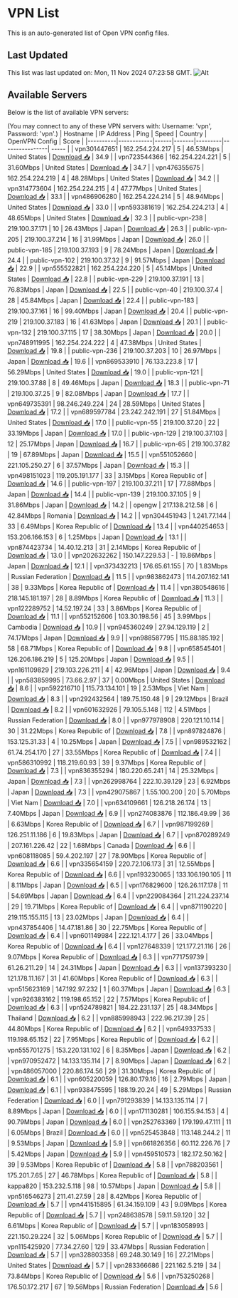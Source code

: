 # VPN List

This is an auto-generated list of Open VPN config files.

## Last Updated

This list was last updated on: Mon, 11 Nov 2024 07:23:58 GMT.
![Alt](https://repobeats.axiom.co/api/embed/186b98318ef1479477931607c1ad7d823f12451f.svg "Repobeats analytics image")

## Available Servers

Below is the list of available VPN servers:

(You may connect to any of these VPN servers with: Username: 'vpn', Password: 'vpn'.)
| Hostname | IP Address | Ping | Speed | Country | OpenVPN Config | Score |
|----------|------------|------|-------|---------|----------------| ----- |
| vpn301447651 | 162.254.224.217 | 5 | 46.53Mbps | United States | [Download 📥](./configs/server_0_US.ovpn) | 34.9 |
| vpn723544366 | 162.254.224.221 | 5 | 31.60Mbps | United States | [Download 📥](./configs/server_1_US.ovpn) | 34.7 |
| vpn476355675 | 162.254.224.219 | 4 | 48.28Mbps | United States | [Download 📥](./configs/server_2_US.ovpn) | 34.2 |
| vpn314773604 | 162.254.224.215 | 4 | 47.77Mbps | United States | [Download 📥](./configs/server_3_US.ovpn) | 33.1 |
| vpn486906280 | 162.254.224.214 | 5 | 48.94Mbps | United States | [Download 📥](./configs/server_4_US.ovpn) | 33.0 |
| vpn593381619 | 162.254.224.213 | 4 | 48.65Mbps | United States | [Download 📥](./configs/server_5_US.ovpn) | 32.3 |
| public-vpn-238 | 219.100.37.171 | 10 | 26.43Mbps | Japan | [Download 📥](./configs/server_6_JP.ovpn) | 26.3 |
| public-vpn-205 | 219.100.37.214 | 16 | 31.99Mbps | Japan | [Download 📥](./configs/server_7_JP.ovpn) | 26.0 |
| public-vpn-185 | 219.100.37.193 | 9 | 78.24Mbps | Japan | [Download 📥](./configs/server_8_JP.ovpn) | 24.4 |
| public-vpn-102 | 219.100.37.32 | 9 | 91.57Mbps | Japan | [Download 📥](./configs/server_9_JP.ovpn) | 22.9 |
| vpn555522821 | 162.254.224.220 | 5 | 45.14Mbps | United States | [Download 📥](./configs/server_10_US.ovpn) | 22.8 |
| public-vpn-229 | 219.100.37.191 | 13 | 76.83Mbps | Japan | [Download 📥](./configs/server_11_JP.ovpn) | 22.5 |
| public-vpn-40 | 219.100.37.4 | 28 | 45.84Mbps | Japan | [Download 📥](./configs/server_12_JP.ovpn) | 22.4 |
| public-vpn-183 | 219.100.37.161 | 16 | 99.40Mbps | Japan | [Download 📥](./configs/server_13_JP.ovpn) | 20.4 |
| public-vpn-219 | 219.100.37.183 | 16 | 41.63Mbps | Japan | [Download 📥](./configs/server_14_JP.ovpn) | 20.1 |
| public-vpn-132 | 219.100.37.115 | 17 | 38.30Mbps | Japan | [Download 📥](./configs/server_15_JP.ovpn) | 20.0 |
| vpn748911995 | 162.254.224.222 | 4 | 47.38Mbps | United States | [Download 📥](./configs/server_16_US.ovpn) | 19.8 |
| public-vpn-236 | 219.100.37.203 | 10 | 26.97Mbps | Japan | [Download 📥](./configs/server_17_JP.ovpn) | 19.6 |
| vpn869533910 | 76.133.223.8 | 17 | 56.29Mbps | United States | [Download 📥](./configs/server_18_US.ovpn) | 19.0 |
| public-vpn-121 | 219.100.37.88 | 8 | 49.46Mbps | Japan | [Download 📥](./configs/server_19_JP.ovpn) | 18.3 |
| public-vpn-71 | 219.100.37.25 | 9 | 82.08Mbps | Japan | [Download 📥](./configs/server_20_JP.ovpn) | 17.7 |
| vpn649735391 | 98.246.249.224 | 24 | 28.59Mbps | United States | [Download 📥](./configs/server_21_US.ovpn) | 17.2 |
| vpn689597784 | 23.242.242.191 | 27 | 51.84Mbps | United States | [Download 📥](./configs/server_22_US.ovpn) | 17.0 |
| public-vpn-55 | 219.100.37.20 | 22 | 33.19Mbps | Japan | [Download 📥](./configs/server_23_JP.ovpn) | 17.0 |
| public-vpn-129 | 219.100.37.103 | 12 | 25.17Mbps | Japan | [Download 📥](./configs/server_24_JP.ovpn) | 16.7 |
| public-vpn-65 | 219.100.37.82 | 19 | 67.89Mbps | Japan | [Download 📥](./configs/server_25_JP.ovpn) | 15.5 |
| vpn551052660 | 221.105.250.27 | 6 | 37.57Mbps | Japan | [Download 📥](./configs/server_26_JP.ovpn) | 15.3 |
| vpn498151023 | 119.205.191.177 | 33 | 3.15Mbps | Korea Republic of | [Download 📥](./configs/server_27_KR.ovpn) | 14.6 |
| public-vpn-197 | 219.100.37.211 | 17 | 77.88Mbps | Japan | [Download 📥](./configs/server_28_JP.ovpn) | 14.4 |
| public-vpn-139 | 219.100.37.105 | 9 | 31.86Mbps | Japan | [Download 📥](./configs/server_29_JP.ovpn) | 14.2 |
| opengw | 217.138.212.58 | 6 | 42.84Mbps | Romania | [Download 📥](./configs/server_30_RO.ovpn) | 14.2 |
| vpn304451943 | 1.241.77.144 | 33 | 6.49Mbps | Korea Republic of | [Download 📥](./configs/server_31_KR.ovpn) | 13.4 |
| vpn440254653 | 153.206.166.153 | 6 | 1.25Mbps | Japan | [Download 📥](./configs/server_32_JP.ovpn) | 13.1 |
| vpn874423734 | 14.40.12.213 | 31 | 2.14Mbps | Korea Republic of | [Download 📥](./configs/server_33_KR.ovpn) | 13.0 |
| vpn202632262 | 150.147.229.53 | - | 19.86Mbps | Japan | [Download 📥](./configs/server_34_JP.ovpn) | 12.1 |
| vpn373432213 | 176.65.61.155 | 70 | 1.83Mbps | Russian Federation | [Download 📥](./configs/server_35_RU.ovpn) | 11.5 |
| vpn983862473 | 114.207.162.141 | 38 | 9.33Mbps | Korea Republic of | [Download 📥](./configs/server_36_KR.ovpn) | 11.4 |
| vpn380548616 | 218.145.181.197 | 28 | 8.89Mbps | Korea Republic of | [Download 📥](./configs/server_37_KR.ovpn) | 11.3 |
| vpn122289752 | 14.52.197.24 | 33 | 3.86Mbps | Korea Republic of | [Download 📥](./configs/server_38_KR.ovpn) | 11.1 |
| vpn552152606 | 103.30.198.56 | 45 | 3.99Mbps | Cambodia | [Download 📥](./configs/server_39_KH.ovpn) | 10.9 |
| vpn945360249 | 27.94.129.119 | 2 | 74.17Mbps | Japan | [Download 📥](./configs/server_40_JP.ovpn) | 9.9 |
| vpn988587795 | 115.88.185.192 | 58 | 68.71Mbps | Korea Republic of | [Download 📥](./configs/server_41_KR.ovpn) | 9.8 |
| vpn658545401 | 126.206.186.219 | 5 | 125.20Mbps | Japan | [Download 📥](./configs/server_42_JP.ovpn) | 9.5 |
| vpn161109829 | 219.103.226.211 | 4 | 42.96Mbps | Japan | [Download 📥](./configs/server_43_JP.ovpn) | 9.4 |
| vpn583859995 | 73.66.2.97 | 37 | 0.00Mbps | United States | [Download 📥](./configs/server_44_US.ovpn) | 8.6 |
| vpn592216710 | 115.73.134.101 | 19 | 2.53Mbps | Viet Nam | [Download 📥](./configs/server_45_VN.ovpn) | 8.3 |
| vpn292432564 | 189.75.150.48 | 9 | 29.12Mbps | Brazil | [Download 📥](./configs/server_46_BR.ovpn) | 8.2 |
| vpn601632926 | 79.105.5.148 | 112 | 4.51Mbps | Russian Federation | [Download 📥](./configs/server_47_RU.ovpn) | 8.0 |
| vpn977978908 | 220.121.10.114 | 30 | 31.22Mbps | Korea Republic of | [Download 📥](./configs/server_48_KR.ovpn) | 7.8 |
| vpn897824876 | 153.125.31.33 | 4 | 10.25Mbps | Japan | [Download 📥](./configs/server_49_JP.ovpn) | 7.5 |
| vpn989532162 | 61.74.254.170 | 27 | 33.55Mbps | Korea Republic of | [Download 📥](./configs/server_50_KR.ovpn) | 7.4 |
| vpn586310992 | 118.219.60.93 | 39 | 9.37Mbps | Korea Republic of | [Download 📥](./configs/server_51_KR.ovpn) | 7.3 |
| vpn836355294 | 180.220.65.241 | 14 | 25.32Mbps | Japan | [Download 📥](./configs/server_52_JP.ovpn) | 7.3 |
| vpn262998764 | 222.10.39.129 | 23 | 6.92Mbps | Japan | [Download 📥](./configs/server_53_JP.ovpn) | 7.3 |
| vpn429075867 | 1.55.100.200 | 20 | 5.70Mbps | Viet Nam | [Download 📥](./configs/server_54_VN.ovpn) | 7.0 |
| vpn634109661 | 126.218.26.174 | 13 | 7.40Mbps | Japan | [Download 📥](./configs/server_55_JP.ovpn) | 6.9 |
| vpn274083876 | 112.186.49.99 | 36 | 6.63Mbps | Korea Republic of | [Download 📥](./configs/server_56_KR.ovpn) | 6.7 |
| vpn987199269 | 126.251.11.186 | 6 | 19.83Mbps | Japan | [Download 📥](./configs/server_57_JP.ovpn) | 6.7 |
| vpn870289249 | 207.161.226.42 | 22 | 1.68Mbps | Canada | [Download 📥](./configs/server_58_CA.ovpn) | 6.6 |
| vpn608118085 | 59.4.202.197 | 27 | 78.90Mbps | Korea Republic of | [Download 📥](./configs/server_59_KR.ovpn) | 6.6 |
| vpn335654159 | 220.72.106.173 | 31 | 12.55Mbps | Korea Republic of | [Download 📥](./configs/server_60_KR.ovpn) | 6.6 |
| vpn193230065 | 133.106.190.105 | 11 | 8.11Mbps | Japan | [Download 📥](./configs/server_61_JP.ovpn) | 6.5 |
| vpn176829600 | 126.26.117.178 | 11 | 54.69Mbps | Japan | [Download 📥](./configs/server_62_JP.ovpn) | 6.4 |
| vpn229084364 | 211.224.237.14 | 29 | 19.71Mbps | Korea Republic of | [Download 📥](./configs/server_63_KR.ovpn) | 6.4 |
| vpn871190220 | 219.115.155.115 | 13 | 23.02Mbps | Japan | [Download 📥](./configs/server_64_JP.ovpn) | 6.4 |
| vpn437854406 | 14.47.181.86 | 30 | 22.75Mbps | Korea Republic of | [Download 📥](./configs/server_65_KR.ovpn) | 6.4 |
| vpn601149984 | 222.121.4.177 | 26 | 33.04Mbps | Korea Republic of | [Download 📥](./configs/server_66_KR.ovpn) | 6.4 |
| vpn127648339 | 121.177.21.116 | 26 | 9.07Mbps | Korea Republic of | [Download 📥](./configs/server_67_KR.ovpn) | 6.3 |
| vpn771759739 | 61.26.211.29 | 14 | 24.31Mbps | Japan | [Download 📥](./configs/server_68_JP.ovpn) | 6.3 |
| vpn137393230 | 121.178.11.167 | 31 | 41.60Mbps | Korea Republic of | [Download 📥](./configs/server_69_KR.ovpn) | 6.3 |
| vpn515623169 | 147.192.97.232 | 1 | 60.37Mbps | Japan | [Download 📥](./configs/server_70_JP.ovpn) | 6.3 |
| vpn926383162 | 119.198.65.152 | 22 | 7.57Mbps | Korea Republic of | [Download 📥](./configs/server_71_KR.ovpn) | 6.3 |
| vpn524789821 | 184.22.231.137 | 25 | 48.34Mbps | Thailand | [Download 📥](./configs/server_72_TH.ovpn) | 6.2 |
| vpn885998943 | 222.96.217.39 | 25 | 44.80Mbps | Korea Republic of | [Download 📥](./configs/server_73_KR.ovpn) | 6.2 |
| vpn649337533 | 119.198.65.152 | 22 | 7.95Mbps | Korea Republic of | [Download 📥](./configs/server_74_KR.ovpn) | 6.2 |
| vpn555701275 | 153.220.131.102 | 6 | 8.35Mbps | Japan | [Download 📥](./configs/server_75_JP.ovpn) | 6.2 |
| vpn970952472 | 14.133.135.114 | 7 | 8.90Mbps | Japan | [Download 📥](./configs/server_76_JP.ovpn) | 6.2 |
| vpn486057000 | 220.86.174.56 | 29 | 31.30Mbps | Korea Republic of | [Download 📥](./configs/server_77_KR.ovpn) | 6.1 |
| vpn605220059 | 126.80.179.16 | 16 | 2.79Mbps | Japan | [Download 📥](./configs/server_78_JP.ovpn) | 6.1 |
| vpn938475595 | 188.19.20.24 | 49 | 5.29Mbps | Russian Federation | [Download 📥](./configs/server_79_RU.ovpn) | 6.0 |
| vpn791293839 | 14.133.135.114 | 7 | 8.89Mbps | Japan | [Download 📥](./configs/server_80_JP.ovpn) | 6.0 |
| vpn171130281 | 106.155.94.153 | 4 | 90.79Mbps | Japan | [Download 📥](./configs/server_81_JP.ovpn) | 6.0 |
| vpn252763369 | 179.199.47.111 | 11 | 6.05Mbps | Brazil | [Download 📥](./configs/server_82_BR.ovpn) | 6.0 |
| vpn525453848 | 113.148.244.2 | 11 | 9.53Mbps | Japan | [Download 📥](./configs/server_83_JP.ovpn) | 5.9 |
| vpn661826356 | 60.112.226.76 | 7 | 5.42Mbps | Japan | [Download 📥](./configs/server_84_JP.ovpn) | 5.9 |
| vpn459510573 | 182.172.50.162 | 39 | 9.53Mbps | Korea Republic of | [Download 📥](./configs/server_85_KR.ovpn) | 5.8 |
| vpn788203561 | 175.201.7.65 | 27 | 46.78Mbps | Korea Republic of | [Download 📥](./configs/server_86_KR.ovpn) | 5.8 |
| kappa820 | 153.232.5.118 | 98 | 10.57Mbps | Japan | [Download 📥](./configs/server_87_JP.ovpn) | 5.8 |
| vpn516546273 | 211.41.27.59 | 28 | 8.42Mbps | Korea Republic of | [Download 📥](./configs/server_88_KR.ovpn) | 5.7 |
| vpn441515895 | 61.34.159.109 | 43 | 9.09Mbps | Korea Republic of | [Download 📥](./configs/server_89_KR.ovpn) | 5.7 |
| vpn248638578 | 59.11.59.120 | 32 | 6.61Mbps | Korea Republic of | [Download 📥](./configs/server_90_KR.ovpn) | 5.7 |
| vpn183058993 | 221.150.29.224 | 32 | 5.06Mbps | Korea Republic of | [Download 📥](./configs/server_91_KR.ovpn) | 5.7 |
| vpn115425920 | 77.34.27.60 | 129 | 33.47Mbps | Russian Federation | [Download 📥](./configs/server_92_RU.ovpn) | 5.7 |
| vpn328803358 | 69.248.30.149 | 16 | 27.21Mbps | United States | [Download 📥](./configs/server_93_US.ovpn) | 5.7 |
| vpn283366686 | 221.162.5.219 | 34 | 73.84Mbps | Korea Republic of | [Download 📥](./configs/server_94_KR.ovpn) | 5.6 |
| vpn753250268 | 176.50.172.217 | 67 | 19.56Mbps | Russian Federation | [Download 📥](./configs/server_95_RU.ovpn) | 5.6 |
